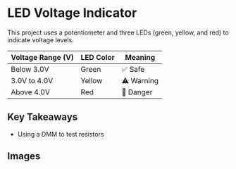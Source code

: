 # LED Voltage Indicator

This project uses a potentiometer and three LEDs (green, yellow, and red) to indicate voltage levels. 

| Voltage Range (V) | LED Color | Meaning     |
|-------------------|-----------|-------------|
| Below 3.0V        | Green     | ✅ Safe      |
| 3.0V to 4.0V      | Yellow    | ⚠️ Warning   |
| Above 4.0V        | Red       | 🔴 Danger    |

## Key Takeaways 

- Using a DMM to test resistors

## Images
